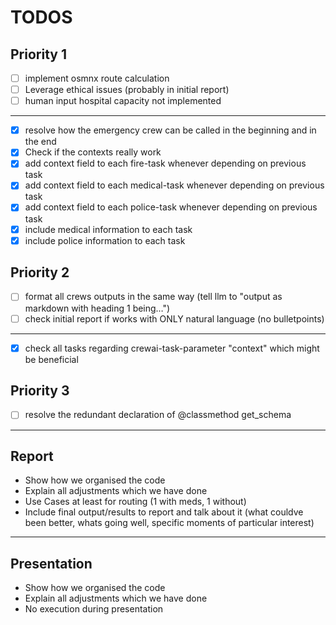 # TODOS

## Priority 1

- [ ] implement osmnx route calculation
- [ ] Leverage ethical issues (probably in initial report)
- [ ] human input hospital capacity not implemented

---

- [x] resolve how the emergency crew can be called in the beginning and in the end
- [x] Check if the contexts really work
- [x] add context field to each fire-task whenever depending on previous task
- [x] add context field to each medical-task whenever depending on previous task
- [x] add context field to each police-task whenever depending on previous task
- [x] include medical information to each task
- [x] include police information to each task

## Priority 2

- [ ] format all crews outputs in the same way (tell llm to "output as markdown with heading 1 being…")
- [ ] check initial report if works with ONLY natural language (no bulletpoints)

---

- [x] check all tasks regarding crewai-task-parameter "context" which might be beneficial

## Priority 3

- [ ] resolve the redundant declaration of @classmethod get_schema

---

## Report

- Show how we organised the code
- Explain all adjustments which we have done
- Use Cases at least for routing (1 with meds, 1 without)
- Include final output/results to report and talk about it (what couldve been better, whats going well, specific moments of particular interest)

---

## Presentation

- Show how we organised the code
- Explain all adjustments which we have done
- No execution during presentation
